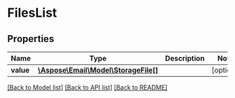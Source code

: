# FilesList

## Properties
Name | Type | Description | Notes
------------ | ------------- | ------------- | -------------
**value** | [**\Aspose\Email\Model\StorageFile[]**](StorageFile.md) |  | [optional] 



[[Back to Model list]](README.md#documentation-for-models) [[Back to API list]](README.md#documentation-for-api-endpoints) [[Back to README]](README.md)


